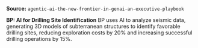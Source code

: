 **Source:** `agentic-ai-the-new-frontier-in-genai-an-executive-playbook`

**BP: AI for Drilling Site Identification**
BP uses AI to analyze seismic data, generating 3D models of subterranean structures to identify favorable drilling sites, reducing exploration costs by 20% and increasing successful drilling operations by 15%.
